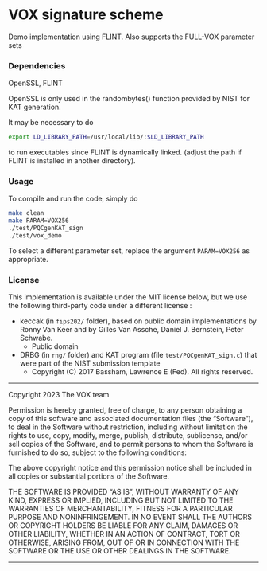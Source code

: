 VOX signature scheme
====================

Demo implementation using FLINT. Also supports the FULL-VOX parameter sets

### Dependencies

OpenSSL, FLINT

OpenSSL is only used in the randombytes() function provided by NIST for KAT generation.

It may be necessary to do
```sh
export LD_LIBRARY_PATH=/usr/local/lib/:$LD_LIBRARY_PATH
```
to run executables since FLINT is dynamically linked.
(adjust the path if FLINT is installed in another directory).


### Usage

To compile and run the code, simply do

```sh
make clean
make PARAM=VOX256
./test/PQCgenKAT_sign
./test/vox_demo
```

To select a different parameter set, replace the argument `PARAM=VOX256` as appropriate.

### License

This implementation is available under the MIT license below,
but we use the following third-party code under a different license :
  - keccak (in `fips202/` folder), based on public domain implementations
    by Ronny Van Keer and by Gilles Van Assche, Daniel J. Bernstein, Peter Schwabe.
    * Public domain
  - DRBG (in `rng/` folder) and KAT program (file `test/PQCgenKAT_sign.c`)
    that were part of the NIST submission template
    * Copyright (C) 2017 Bassham, Lawrence E (Fed). All rights reserved.

---

Copyright 2023  The VOX team

Permission is hereby granted, free of charge, to any person obtaining a copy of
this software and associated documentation files (the “Software”), to deal in
the Software without restriction, including without limitation the rights to
use, copy, modify, merge, publish, distribute, sublicense, and/or sell copies
of the Software, and to permit persons to whom the Software is furnished to do
so, subject to the following conditions:

The above copyright notice and this permission notice shall be included in all
copies or substantial portions of the Software.

THE SOFTWARE IS PROVIDED “AS IS”, WITHOUT WARRANTY OF ANY KIND, EXPRESS OR
IMPLIED, INCLUDING BUT NOT LIMITED TO THE WARRANTIES OF MERCHANTABILITY,
FITNESS FOR A PARTICULAR PURPOSE AND NONINFRINGEMENT. IN NO EVENT SHALL THE
AUTHORS OR COPYRIGHT HOLDERS BE LIABLE FOR ANY CLAIM, DAMAGES OR OTHER
LIABILITY, WHETHER IN AN ACTION OF CONTRACT, TORT OR OTHERWISE, ARISING FROM,
OUT OF OR IN CONNECTION WITH THE SOFTWARE OR THE USE OR OTHER DEALINGS IN THE
SOFTWARE.

---
